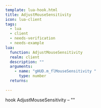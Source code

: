 ```yaml
---
template: lua-hook.html
title: AdjustMouseSensitivity
icon: lua-client
tags:
  - lua
  - client
  - needs-verification
  - needs-example
lua:
  function: AdjustMouseSensitivity
  realm: client
  description: ""
  arguments:
    - name: "gHUD.m_flMouseSensitivity "
      type: number
  returns:
    
---
```


<div class="lua__search__keywords">
hook AdjustMouseSensitivity &#x2013; ""
</div>
